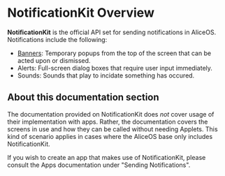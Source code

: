 #  NotificationKit Overview

**NotificationKit** is the official API set for sending notifications in AliceOS. Notifications include the following:

- [Banners](./01-banner.md): Temporary popups from the top of the screen that can be acted upon or dismissed.
- Alerts: Full-screen dialog boxes that require user input immediately.
- Sounds: Sounds that play to incidate something has occured.

## About this documentation section

The documentation provided on NotificationKit does _not_ cover usage of their implementation with apps. Rather, the documentation covers the screens in use and how they can be called without needing Applets. This kind of scenario applies in cases where the AliceOS base only includes NotificationKit.

If you wish to create an app that makes use of NotificationKit, please consult the Apps documentation under "Sending Notifications".
